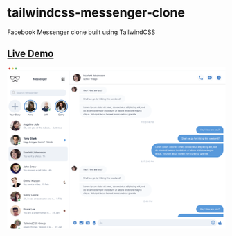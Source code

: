 # tailwindcss-messenger-clone
Facebook Messenger clone built using TailwindCSS

## [Live Demo](https://codesandbox.io/s/github/ravisankarchinnam/tailwindcss-messenger-clone)

<a href="https://codesandbox.io/s/github/ravisankarchinnam/tailwindcss-messenger-clone"><img src="./image.png" alt="Facebook Messenger clone built using TailwindCSS" /></a>
